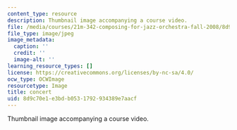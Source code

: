 ```yaml
---
content_type: resource
description: Thumbnail image accompanying a course video.
file: /media/courses/21m-342-composing-for-jazz-orchestra-fall-2008/8d9c70e1e3bdb0531792934389e7aacf_concert.jpg
file_type: image/jpeg
image_metadata:
  caption: ''
  credit: ''
  image-alt: ''
learning_resource_types: []
license: https://creativecommons.org/licenses/by-nc-sa/4.0/
ocw_type: OCWImage
resourcetype: Image
title: concert
uid: 8d9c70e1-e3bd-b053-1792-934389e7aacf
---
```

Thumbnail image accompanying a course video.